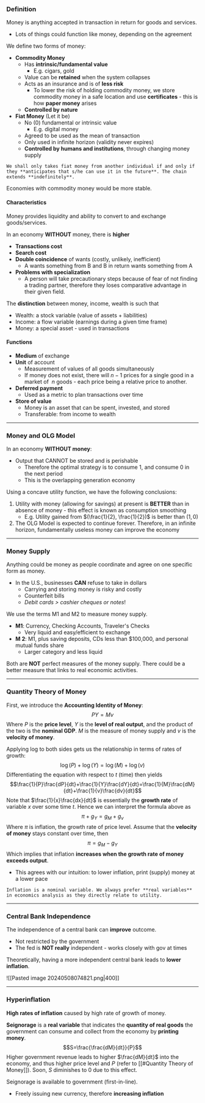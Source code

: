 ### Definition 
Money is anything accepted in transaction in return for goods and services.
- Lots of things could function like money, depending on the agreement

We define two forms of money:
- **Commodity Money**
	- Has **intrinsic/fundamental value** 
		- E.g. cigars, gold
	- Value can be **retained** when the system collapses
	- Acts as an insurance and is of **less risk**
		- To lower the risk of holding commodity money, we store commodity money in a safe location and use **certificates** - this is how **paper money** arises
	- **Controlled by nature**
- **Fiat Money** (Let it be)
	- No (0) fundamental or intrinsic value 
		- E.g. digital money 
	- Agreed to be used as the mean of transaction
	- Only used in infinite horizon (validity never expires)
	- **Controlled by humans and institutions**, through changing money supply

```ad-note
We shall only takes fiat money from another individual if and only if they **anticipates that s/he can use it in the future**. The chain extends **indefinitely**.
```

Economies with commodity money would be more stable.

#### Characteristics 
Money provides liquidity and ability to convert to and exchange goods/services.

In an economy **WITHOUT** money, there is **higher**
- **Transactions cost**
- **Search cost**
- **Double coincidence** of wants (costly, unlikely, inefficient)
	- A wants something from B and B in return wants something from A
- **Problems with specialization**
	- A person will take precautionary steps because of fear of not finding a trading partner, therefore they loses comparative advantage in their given field.

The **distinction** between money, income, wealth is such that
- Wealth: a stock variable (value of assets + liabilities)
- Income: a flow variable (earnings during a given time frame)
- Money: a special asset - used in transactions

#### Functions 
- **Medium** of exchange
- **Unit** of account
	- Measurement of values of all goods simultaneously
	- If money does not exist, there will $n-1$ prices for a single good in a market of  $n$ goods - each price being a relative price to another.
- **Deferred payment**
	- Used as a metric to plan transactions over time
- **Store of value**
	- Money is an asset that can be spent, invested, and stored
	- Transferable: from income to wealth

---
### Money and OLG Model 
In an economy **WITHOUT money**:
- Output that CANNOT be stored and is perishable
	- Therefore the optimal strategy is to consume 1, and consume 0 in the next period
	- This is the overlapping generation economy

Using a concave utility function, we have the following conclusions:
1. Utility with money (allowing for savings) at present is **BETTER** than in absence of money - this effect is known as consumption smoothing
	- E.g. Utility gained from $(\frac{1}{2}, \frac{1}{2})$ is better than $(1,0)$
1. The OLG Model is expected to continue forever. Therefore, in an infinite horizon, fundamentally useless money can improve the economy

---
### Money Supply
Anything could be money as people coordinate and agree on one specific form as money.
- In the U.S., businesses **CAN** refuse to take in dollars
	- Carrying and storing money is risky and costly
	- Counterfeit bills
	- *Debit cards > cashier cheques or notes*!

We use the terms M1 and M2 to measure money supply.
- **M1**: Currency, Checking Accounts, Traveler's Checks
	- Very liquid and easy/efficient to exchange
- **M 2**: M1, plus saving deposits, CDs less than $100,000, and personal mutual funds share
	- Larger category and less liquid

Both are **NOT** perfect measures of the money supply. There could be a better measure that links to real economic activities.

---
### Quantity Theory of Money 
First, we introduce the **Accounting Identity of Money**:
$$PY=Mv$$
Where $P$ is the **price level**, $Y$ is the **level of real output**, and the product of the two is the **nominal GDP**. $M$ is the measure of money supply and $v$ is the **velocity of money**.

Applying log to both sides gets us the relationship in terms of rates of growth:
$$\log(P)+\log(Y)=\log(M)+\log(v)$$
Differentiating the equation with respect to $t$ (time) then yields
$$\frac{1}{P}\frac{dP}{dt}+\frac{1}{Y}\frac{dY}{dt}=\frac{1}{M}\frac{dM}{dt}+\frac{1}{v}\frac{dv}{dt}$$
Note that $\frac{1}{x}\frac{dx}{dt}$ is essentially the **growth rate** of variable $x$ over some time $t$. Hence we can interpret the formula above as
$$\pi +g_{Y}=g_{M}+g_{v}$$
Where $\pi$ is inflation, the growth rate of price level. Assume that the **velocity of money** stays constant over time, then 
$$\pi = g_{M}-g_{Y}$$
Which implies that inflation **increases when the growth rate of money exceeds output**.
- This agrees with our intuition: to lower inflation, print (supply) money at a lower pace

```ad-note
Inflation is a nominal variable. We always prefer **real variables** in economics analysis as they directly relate to utility.
```

---
### Central Bank Independence 
The independence of a central bank can **improve** outcome.
- Not restricted by the government
- The fed is **NOT really** independent - works closely with gov at times

Theoretically, having a more independent central bank leads to **lower inflation**.

![[Pasted image 20240508074821.png|400]]

---
### Hyperinflation
**High rates of inflation** caused by high rate of growth of money. 

**Seignorage** is a **real variable** that indicates the **quantity of real goods** the government can consume and collect from the economy by **printing money**.
$$S=\frac{\frac{dM}{dt}}{P}$$
Higher government revenue leads to higher $\frac{dM}{dt}$ into the economy, and thus higher price level and $P$ (refer to [[#Quantity Theory of Money]]). Soon, $S$ diminishes to 0 due to this effect.

Seignorage is available to government (first-in-line).
- Freely issuing new currency, therefore **increasing inflation**